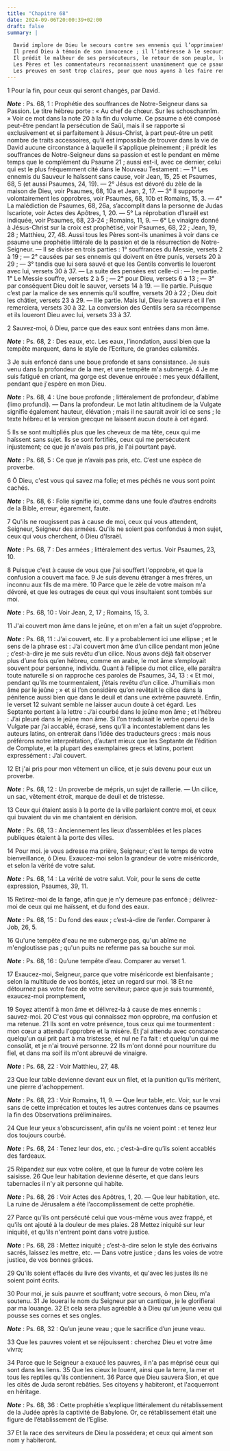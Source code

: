 ```yaml
---
title: "Chapitre 68"
date: 2024-09-06T20:00:39+02:00
draft: false
summary: |
  
  David implore de Dieu le secours contre ses ennemis qui l’opprimaient injustement.
  Il prend Dieu à témoin de son innocence ; il l’intéresse à le secourir, par intérêt pour sa propre gloire.
  Il prédit le malheur de ses persécuteurs, le retour de son peuple, le rétablissement de Jérusalem et des villes de Juda.
  Les Pères et les commentateurs reconnaissent unanimement que ce psaume regarde le Messie.
  Les preuves en sont trop claires, pour que nous ayons à les faire remarquer dans les notes.
---
```



1 Pour la fin, pour ceux qui seront changés, par David.

***Note*** :  Ps. 68, 1 : Prophétie des souffrances de Notre-Seigneur dans sa Passion. Le titre hébreu porte : « Au chef de chœur. Sur les schoschannîm. » Voir ce mot dans la note 20 à la fin du volume. Ce psaume a été composé peut-être pendant la persécution de Saül, mais il se rapporte si exclusivement et si parfaitement à Jésus-Christ, à part peut-être un petit nombre de traits accessoires, qu’il est impossible de trouver dans la vie de David aucune circonstance à laquelle il s’applique pleinement ; il prédit les souffrances de Notre-Seigneur dans sa passion et est le pendant en même temps que le complément du Psaume 21 ; aussi est-il, avec ce dernier, celui qui est le plus fréquemment cité dans le Nouveau Testament : ― 1° Les ennemis du Sauveur le haïssent sans cause, voir Jean, 15, 25 et Psaumes, 68, 5 (et aussi Psaumes, 24, 19). ― 2° Jésus est dévoré du zèle de la maison de Dieu, voir Psaumes, 68, 10a et Jean, 2, 17. ― 3° Il supporte volontairement les opprobres, voir Psaumes, 68, 10b et Romains, 15, 3. ― 4° La
malédiction de Psaumes, 68, 26a, s’accomplit dans la personne de Judas Iscariote, voir Actes des Apôtres, 1, 20. ― 5° La réprobation d’Israël est indiquée, voir Psaumes, 68, 23-24 ; Romains, 11, 9. ― 6° Le vinaigre donné à Jésus-Christ sur la croix est prophétisé, voir Psaumes, 68, 22 ; Jean, 19, 28 ; Matthieu, 27, 48. Aussi tous les Pères sont-ils unanimes à voir dans ce psaume une prophétie littérale de la passion et de la résurrection de Notre-Seigneur. ― Il se divise en trois parties : 1° souffrances du Messie, versets 2 à 19 ; ― 2° causées par ses ennemis qui doivent en être punis, versets 20 à 29 ; ― 3° tandis que lui sera sauvé et que les Gentils convertis le loueront avec lui, versets 30 à 37. ― La suite des pensées est celle-ci : ― Ire partie. 1° Le Messie souffre, versets 2 à 5 ; ― 2° pour Dieu, versets 6 à 13 ; ― 3° par conséquent Dieu doit le sauver, versets 14 à 19. ― IIe partie. Puisque c’est par la malice de ses ennemis qu’il souffre, versets 20 à 22 ; Dieu doit les châtier, versets 23 à 29. ―
IIIe partie. Mais lui, Dieu le sauvera et il l’en remerciera, versets 30 à 32. La conversion des Gentils sera sa récompense et ils loueront Dieu avec lui, versets 33 à 37.


2 Sauvez-moi, ô Dieu, parce que des eaux sont entrées dans mon âme.

***Note*** :  Ps. 68, 2 : Des eaux, etc. Les eaux, l’inondation, aussi bien que la tempête marquent, dans le style de l’Ecriture, de grandes calamités.

3 Je suis enfoncé dans une boue profonde et sans consistance. Je suis venu dans la profondeur de la mer, et une tempête m'a submergé. 4 Je me suis fatigué en criant, ma gorge est devenue enrouée : mes yeux défaillent, pendant que j'espère en mon Dieu.

***Note*** :  Ps. 68, 4 : Une boue profonde ; littéralement de profondeur, d’abîme (limo profundi). ― Dans la profondeur. Le mot latin altitudinem de la Vulgate signifie également hauteur, élévation ; mais il ne saurait avoir ici ce sens ; le texte hébreu et la version grecque ne laissent aucun doute à cet égard.


5 Ils se sont multipliés plus que les cheveux de ma tête, ceux qui me haïssent sans sujet. Ils se sont fortifiés, ceux qui me persécutent injustement; ce que je n'avais pas pris, je l'ai pourtant payé.

***Note*** :  Ps. 68, 5 : Ce que je n’avais pas pris, etc. C’est une espèce de proverbe.

6 Ô Dieu, c'est vous qui savez ma folie; et mes péchés ne vous sont point cachés.

***Note*** :  Ps. 68, 6 : Folie signifie ici, comme dans une foule d’autres endroits de la Bible, erreur, égarement, faute.

7 Qu'ils ne rougissent pas à cause de moi, ceux qui vous attendent, Seigneur, Seigneur des armées. Qu'ils ne soient pas confondus à mon sujet, ceux qui vous cherchent, ô Dieu d'Israël.

***Note*** :  Ps. 68, 7 : Des armées ; littéralement des vertus. Voir Psaumes, 23, 10.


8 Puisque c'est à cause de vous que j'ai souffert l'opprobre, et que la confusion a couvert ma face. 9 Je suis devenu étranger à mes frères, un inconnu aux fils de ma mère. 10 Parce que le zèle de votre maison m'a dévoré, et que les outrages de ceux qui vous insultaient sont tombés sur moi.

***Note*** :  Ps. 68, 10 : Voir Jean, 2, 17 ; Romains, 15, 3.

11 J'ai couvert mon âme dans le jeûne, et on m'en a fait un sujet d'opprobre.

***Note*** :  Ps. 68, 11 : J’ai couvert, etc. Il y a probablement ici une ellipse ; et le sens de la phrase est : J’ai couvert mon âme d’un cilice pendant mon jeûne ; c’est-à-dire je me suis revêtu d’un cilice. Nous avons déjà fait observer plus d’une fois qu’en hébreu, comme en arabe, le mot âme s’employait souvent pour personne, individu. Quant à l’ellipse du mot cilice, elle paraîtra toute naturelle si on rapproche ces paroles de Psaumes, 34, 13 : « Et moi, pendant qu’ils me tourmentaient, j’étais revêtu d’un cilice. J’humiliais mon âme par le jeûne ; » et si l’on considère qu’on revêtait le cilice dans la pénitence aussi bien que dans le deuil et dans une extrême pauvreté. Enfin, le verset 12 suivant semble ne laisser aucun doute à cet égard. Les Septante portent à la lettre : J’ai courbé dans le jeûne mon âme ; et l’hébreu : J’ai pleuré dans le jeûne mon âme. Si l’on traduisait le verbe operui de la Vulgate par j’ai accablé, écrasé, sens qu’il a incontestablement dans les auteurs latins, on entrerait dans l’idée
des traducteurs grecs : mais nous préférons notre interprétation, d’autant mieux que les Septante de l’édition de Complute, et la plupart des exemplaires grecs et latins, portent expressément : J’ai couvert.

12 Et j'ai pris pour mon vêtement un cilice, et je suis devenu pour eux un proverbe.

***Note*** :  Ps. 68, 12 : Un proverbe de mépris, un sujet de raillerie. ― Un cilice, un sac, vêtement étroit, marque de deuil et de tristesse.

13 Ceux qui étaient assis à la porte de la ville parlaient contre moi, et ceux qui buvaient du vin me chantaient en dérision.

***Note*** :  Ps. 68, 13 : Anciennement les lieux d’assemblées et les places publiques étaient à la porte des villes.


14 Pour moi. je vous adresse ma prière, Seigneur; c'est le temps de votre bienveillance, ô Dieu. Exaucez-moi selon la grandeur de votre miséricorde, et selon la vérité de votre salut.

***Note*** :  Ps. 68, 14 : La vérité de votre salut. Voir, pour le sens de cette expression, Psaumes, 39, 11.

15 Retirez-moi de la fange, afin que je n'y demeure pas enfoncé ; délivrez-moi de ceux qui me haïssent, et du fond des eaux.

***Note*** :  Ps. 68, 15 : Du fond des eaux ; c’est-à-dire de l’enfer. Comparer à Job, 26, 5.

16 Qu'une tempête d'eau ne me submerge pas, qu'un abîme ne m'engloutisse pas ; qu'un puits ne referme pas sa bouche sur moi.

***Note*** :  Ps. 68, 16 : Qu’une tempête d’eau. Comparer au verset 1.

17 Exaucez-moi, Seigneur, parce que votre miséricorde est bienfaisante ; selon la multitude de vos bontés, jetez un regard sur moi. 18 Et ne détournez pas votre face de votre serviteur; parce que je suis tourmenté, exaucez-moi promptement,


19 Soyez attentif à mon âme et délivrez-la à cause de mes ennemis : sauvez-moi. 20 C'est vous qui connaissez mon opprobre, ma confusion et ma retenue. 21 Ils sont en votre présence, tous ceux qui me tourmentent : mon cœur a attendu l'opprobre et la misère. Et j'ai attendu avec constance quelqu'un qui prit part à ma tristesse, et nul ne l'a fait : et quelqu'un qui me consolât, et je n'ai trouvé personne. 22 Ils m'ont donné pour nourriture du fiel, et dans ma soif ils m'ont abreuvé de vinaigre.

***Note*** :  Ps. 68, 22 : Voir Matthieu, 27, 48.


23 Que leur table devienne devant eux un filet, et la punition qu'ils méritent, une pierre d'achoppement.

***Note*** :  Ps. 68, 23 : Voir Romains, 11, 9. ― Que leur table, etc. Voir, sur le vrai sans de cette imprécation et toutes les autres contenues dans ce psaumes la fin des Observations préliminaires.

24 Que leur yeux s'obscurcissent, afin qu'ils ne voient point : et tenez leur dos toujours courbé.

***Note*** :  Ps. 68, 24 : Tenez leur dos, etc. ; c’est-à-dire qu’ils soient accablés des fardeaux.

25 Répandez sur eux votre colère, et que la fureur de votre colère les saisisse. 26 Que leur habitation devienne déserte, et que dans leurs tabernacles il n'y ait personne qui habite.

***Note*** :  Ps. 68, 26 : Voir Actes des Apôtres, 1, 20. ― Que leur habitation, etc. La ruine de Jérusalem a été l’accomplissement de cette prophétie.

27 Parce qu'ils ont persécuté celui que vous-même vous avez frappé, et qu'ils ont ajouté à la douleur de mes plaies. 28 Mettez iniquité sur leur iniquité, et qu'ils n'entrent point dans votre justice.

***Note*** :  Ps. 68, 28 : Mettez iniquité ; c’est-à-dire selon le style des écrivains sacrés, laissez les mettre, etc. ― Dans votre justice ; dans les voies de votre justice, de vos bonnes grâces.

29 Qu'ils soient effacés du livre des vivants, et qu'avec les justes ils ne soient point écrits.


30 Pour moi, je suis pauvre et souffrant; votre secours, ô mon Dieu, m'a soutenu. 31 Je louerai le nom du Seigneur par un cantique, je le glorifierai par ma louange. 32 Et cela sera plus agréable à à Dieu qu'un jeune veau qui pousse ses cornes et ses ongles.

***Note*** :  Ps. 68, 32 : Qu’un jeune veau ; que le sacrifice d’un jeune veau.

33 Que les pauvres voient et se réjouissent : cherchez Dieu et votre âme vivra;


34 Parce que le Seigneur a exaucé les pauvres, il n'a pas méprisé ceux qui sont dans les liens. 35 Que les cieux le louent, ainsi que la terre, la mer et tous les reptiles qu'ils contiennent. 36 Parce que Dieu sauvera Sion, et que les cités de Juda seront rebâties. Ses citoyens y habiteront, et l'acquerront en héritage.

***Note*** :  Ps. 68, 36 : Cette prophétie s’explique littéralement du rétablissement de la Judée après la captivité de Babylone. Or, ce rétablissement était une figure de l’établissement de l’Eglise.

37 Et la race des serviteurs de Dieu la possédera; et ceux qui aiment son nom y habiteront.

